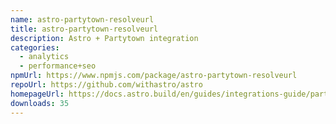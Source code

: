 ```yaml
---
name: astro-partytown-resolveurl
title: astro-partytown-resolveurl
description: Astro + Partytown integration
categories:
  - analytics
  - performance+seo
npmUrl: https://www.npmjs.com/package/astro-partytown-resolveurl
repoUrl: https://github.com/withastro/astro
homepageUrl: https://docs.astro.build/en/guides/integrations-guide/partytown/
downloads: 35
---
```

